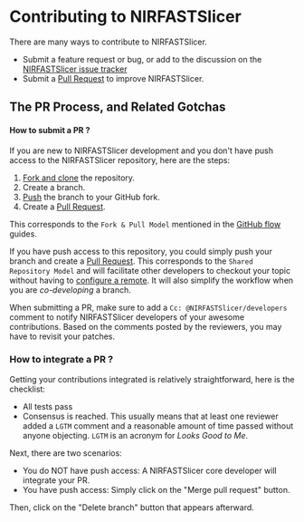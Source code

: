 Contributing to NIRFASTSlicer
===============================

There are many ways to contribute to NIRFASTSlicer.

  * Submit a feature request or bug, or add to the discussion on the [NIRFASTSlicer issue tracker][is]
  * Submit a [Pull Request][pr] to improve NIRFASTSlicer.

The PR Process, and Related Gotchas
-----------------------------------

#### How to submit a PR ?

If you are new to NIRFASTSlicer development and you don't have push access to the NIRFASTSlicer
repository, here are the steps:

1. [Fork and clone][fk] the repository.
3. Create a branch.
4. [Push][push] the branch to your GitHub fork.
5. Create a [Pull Request][pr].

This corresponds to the `Fork & Pull Model` mentioned in the [GitHub flow](https://guides.github.com/introduction/flow/index.html)
guides.

If you have push access to this repository, you could simply push your branch
and create a [Pull Request][pr]. This corresponds to the `Shared Repository Model`
and will facilitate other developers to checkout your topic without having to
[configure a remote](https://help.github.com/articles/configuring-a-remote-for-a-fork/).
It will also simplify the workflow when you are _co-developing_ a branch.

When submitting a PR, make sure to add a `Cc: @NIRFASTSlicer/developers` comment to
notify NIRFASTSlicer developers of your awesome contributions. Based on the
comments posted by the reviewers, you may have to revisit your patches.

### How to integrate a PR ?

Getting your contributions integrated is relatively straightforward, here
is the checklist:

* All tests pass
* Consensus is reached. This usually means that at least one reviewer added a `LGTM` comment
and a reasonable amount of time passed without anyone objecting. `LGTM` is an
acronym for _Looks Good to Me_.

Next, there are two scenarios:
* You do NOT have push access: A NIRFASTSlicer core developer will integrate your PR.
* You have push access: Simply click on the "Merge pull request" button.

Then, click on the "Delete branch" button that appears afterward.


[fk]: http://help.github.com/forking/
[push]: https://help.github.com/articles/pushing-to-a-remote/
[pr]: https://github.com/nirfast-admin/NIRFASTSlicer/merge_requests
[is]: https://github.com/nirfast-admin/NIRFASTSlicer/issues
